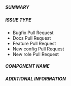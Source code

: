 ##### SUMMARY

<!--- Describe the change below, including rationale and design decisions.
The approvers and mergers shouldn't have to interpret and guess by jumping right to the code. Context helps. -->

<!-- Why this change is going in? -->

<!--- HINT: Include "Fixes #nnn" if you are fixing an existing issue -->


##### ISSUE TYPE
<!--- Pick one below and delete the rest -->
- Bugfix Pull Request
- Docs Pull Request
- Feature Pull Request
- New config Pull Request
- New role Pull Request

##### COMPONENT NAME
<!--- Write the short name of the config, roles, task or feature below -->

##### ADDITIONAL INFORMATION
<!--- Include additional information to help people understand the change here -->
<!--- A step-by-step reproduction of the problem is helpful if there is no related issue -->

<!--- Paste verbatim command output below, e.g. before and after your change -->
<!-- ansible --version -->
<!-- pip freeze -->
```paste below

```
